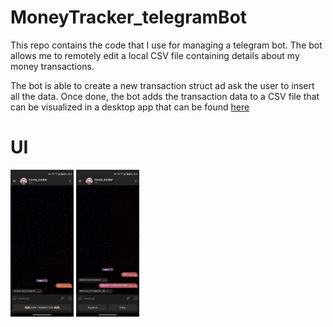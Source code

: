 # MoneyTracker_telegramBot
 This repo contains the code that I use for managing a telegram bot. The bot allows me to remotely edit a local CSV file containing details about my money transactions.

 The bot is able to create a new transaction struct ad ask the user to insert all the data. Once done, the bot adds the transaction data to a CSV file that can be visualized in a desktop app that can be found [here](https://github.com/AlessandroAvi/money_tracker_app)

 # UI

 <img src="https://github.com/AlessandroAvi/MoneyTracker_telegramBot/blob/main/screenshots/001.jpg" width=20% height=20%> <img src="https://github.com/AlessandroAvi/MoneyTracker_telegramBot/blob/main/screenshots/002.jpg" width=20% height=20%>

